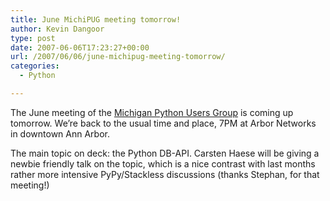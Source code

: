 ```yaml
---
title: June MichiPUG meeting tomorrow!
author: Kevin Dangoor
type: post
date: 2007-06-06T17:23:27+00:00
url: /2007/06/06/june-michipug-meeting-tomorrow/
categories:
  - Python

---
```

The June meeting of the [Michigan Python Users Group][1] is coming up tomorrow. We&#8217;re back to the usual time and place, 7PM at Arbor Networks in downtown Ann Arbor.

The main topic on deck: the Python DB-API. Carsten Haese will be giving a newbie friendly talk on the topic, which is a nice contrast with last months rather more intensive PyPy/Stackless discussions (thanks Stephan, for that meeting!)

 [1]: http://www.michipug.org/